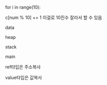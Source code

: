 for i in range(10):

c[num % 10] += 1 이걸로 10진수 잘라서 할 수 있음







data

heap

stack

main

ref타입은 주소복사

 value타입은 값복사